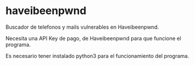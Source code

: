 # haveibeenpwnd

Buscador de telefonos y mails vulnerables en Haveibeenpwnd.

Necesita una API Key de pago, de Haveibeenpwnd para que funcione el programa.

Es necesario tener instalado python3 para el funcionamiento del programa.
